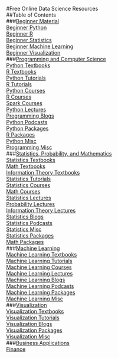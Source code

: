 #Free Online Data Science Resources  
##Table of Contents  
###[Beginner Material](./01_beginner)  
[Beginner Python](01_beginner#BeginnerPython)  
[Beginner R](01_beginner#BeginnerR)  
[Beginner Statistics](01_beginner#BeginnerStatistics)  
[Beginner Machine Learning](01_beginner#BeginnerMachineLearning)  
[Beginner Visualization](01_beginner#BeginnerVisualization)  
###[Programming and Computer Science](./02_programming)  
[Python Textbooks](02_programming#PythonTextbooks)  
[R Textbooks](02_programming#RTextbooks)  
[Python Tutorials](02_programming#PythonTutorials)  
[R Tutorials](02_programming#RTutorials)  
[Python Courses](02_programming#PythonCourses)  
[R Courses](02_programming#RCourses)  
[Spark Courses](02_programming#SparkCourses)  
[Python Lectures](02_programming#PythonLectures)  
[Programming Blogs](02_programming#ProgrammingBlogs)  
[Python Podcasts](02_programming#PythonPodcasts)  
[Python Packages](02_programming#PythonPackages)  
[R Packages](02_programming#RPackages)  
[Python Misc](02_programming#PythonMisc)  
[Programming Misc](02_programming#ProgrammingMisc)  
###[Statistics, Probability, and Mathematics](./03_statistics)  
[Statistics Textbooks](03_statistics#StatisticsTextbooks)  
[Math Textbooks](03_statistics#MathTextbooks)  
[Information Theory Textbooks](03_statistics#InformationTheoryTextbooks)  
[Statistics Tutorials](03_statistics#StatisticsTutorials)  
[Statistics Courses](03_statistics#StatisticsCourses)  
[Math Courses](03_statistics#MathCourses)  
[Statistics Lectures](03_statistics#StatisticsLectures)  
[Probability Lectures](03_statistics#ProbabilityLectures)  
[Information Theory Lectures](03_statistics#InformationTheoryLectures)  
[Statistics Blogs](03_statistics#StatisticsBlogs)  
[Statistics Podcasts](03_statistics#StatisticsPodcasts)  
[Statistics Misc](03_statistics#StatisticsMisc)  
[Statistics Packages](03_statistics#StatisticsPackages)  
[Math Packages](03_statistics#MathPackages)  
###[Machine Learning](./04_machine_learning)  
[Machine Learning Textbooks](04_machine_learning#MachineLearningTextbooks)  
[Machine Learning Tutorials](04_machine_learning#MachineLearningTutorials)  
[Machine Learning Courses](04_machine_learning#MachineLearningCourses)  
[Machine Learning Lectures](04_machine_learning#MachineLearningLectures)  
[Machine Learning Blogs](04_machine_learning#MachineLearningBlogs)  
[Machine Learning Podcasts](04_machine_learning#MachineLearningPodcasts)  
[Machine Learning Packages](04_machine_learning#MachineLearningPackages)  
[Machine Learning Misc](04_machine_learning#MachineLearningMisc)  
###[Visualization](./05_visualizaiton)  
[Visualization Textbooks](05_visualizaiton#VisualizationTextbooks)  
[Visualization Tutorials](05_visualizaiton#VisualizationTutorials)  
[Visualization Blogs](05_visualizaiton#VisualizationBlogs)  
[Visualization Packages](05_visualizaiton#VisualizationPackages)  
[Visualization Misc](05_visualizaiton#VisualizationMisc)  
###[Business Applications](./06_analytics)  
[Finance](06_analytics#Finance)  
